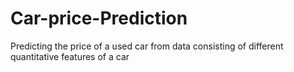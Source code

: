 # Car-price-Prediction
Predicting the price of a used car from data consisting of different quantitative features of a car 
